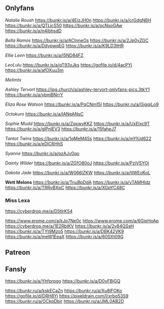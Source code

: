 ## Onlyfans
*Natalie Roush*
https://bunkr.is/a/4EjzJH0n
https://bunkr.is/a/crGdgN6H
https://bunkr.is/a/QTLjcS50
https://bunkr.is/a/pcNxoGAw
https://bunkr.is/a/n4ibhsdD

*Bella Ramos*
https://bunkr.is/a/ACInneOs
https://bunkr.is/a/2Jp0vZGC
https://bunkr.is/a/DdypwqEG
https://bunkr.is/a/K9LD3tHR

*Ellie Leen*
https://bunkr.is/a/l5ND84FZ

*LeoLulu*
https://bunkr.is/a/qT93xJks
https://gofile.io/d/4acPYj
https://bunkr.is/a/afOXuu3m

*Melimtx*



*Ashley Tervort*
https://jpg.church/a/ashley-tervort-onlyfans-pics.3tkY1
https://bunkr.is/a/vbmBNrrY

*Eliza Rose Watson*
https://bunkr.is/a/PqCNm15l
https://bunkr.ru/a/GjgqiLo9

*Octokuro*
https://bunkr.is/a/IANeANsC

*Sophie Mudd*
https://bunkr.is/a/ZqswvKKZ
https://bunkr.is/a/UxElxc9T
https://bunkr.is/a/glPnlEV3
https://bunkr.is/a/15faheJ7

*Tantot Twins*
https://bunkr.is/a/1qMeM4Ss
https://bunkr.is/a/mYIUd622
https://bunkr.is/a/eDlC6HhS

*Syanne*
https://bunkr.is/a/pzAJv0qo

*Dainty Wilder*
https://bunkr.is/a/ZGfO80oJ
https://bunkr.is/a/PzjVSYOj

*Dakota Jade*
https://bunkr.is/a/W066lZKW
https://bunkr.is/a/tIWEoKoL

**Wett Melons**
https://bunkr.is/a/TnuBpDdA
https://bunkr.is/a/vTAMHldz
https://bunkr.is/a/TRRvBXpC
https://bunkr.is/a/XGpYC48C

### Miss Lexa
https://cyberdrop.me/a/D5tlrK54





https://www.erome.com/a/kJp7Ne0c
https://www.erome.com/a/6GieHoAp
https://cyberdrop.me/a/1E2RbIKV
https://bunkr.is/a/2v84QSsH
https://bunkr.is/a/TYt9Mzo5
https://bunkr.is/a/DBK42VK9
https://bunkr.is/a/meW1EeaX
https://bunkr.is/a/60SXt09G
## Patreon


## Fansly

https://bunkr.is/a/Yhfprpgo
https://bunkr.is/a/D0vFBjGQ

https://bunkr.ru/a/kskECaZn
https://bunkr.ru/a/Xu8lFOKo
https://gofile.io/d/DRH8Yi
https://pixeldrain.com/l/xrbq53S9
https://bunkr.ru/a/OCkpDbir
https://bunkr.ru/a/JML0AB2D

